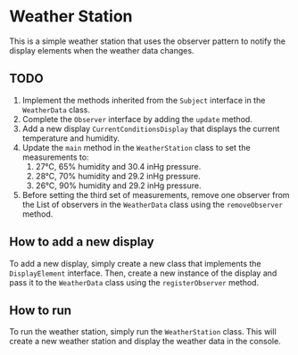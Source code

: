 # Weather Station
This is a simple weather station that uses the observer pattern to notify the display elements when the weather data changes.

## TODO
1. Implement the methods inherited from the `Subject` interface in the `WeatherData` class.
2. Complete the `Observer` interface by adding the `update` method.
3. Add a new display `CurrentConditionsDisplay` that displays the current temperature and humidity.
4. Update the `main` method in the `WeatherStation` class to set the measurements to:
   1. 27°C, 65% humidity and 30.4 inHg pressure.
   2. 28°C, 70% humidity and 29.2 inHg pressure.
   3. 26°C, 90% humidity and 29.2 inHg pressure.
5. Before setting the third set of measurements, remove one observer from the List of observers in the `WeatherData` class using the `removeObserver` method.

## How to add a new display
To add a new display, simply create a new class that implements the `DisplayElement` interface. Then, create a new instance of the display and pass it to the `WeatherData` class using the `registerObserver` method.

## How to run
To run the weather station, simply run the `WeatherStation` class. This will create a new weather station and display the weather data in the console.